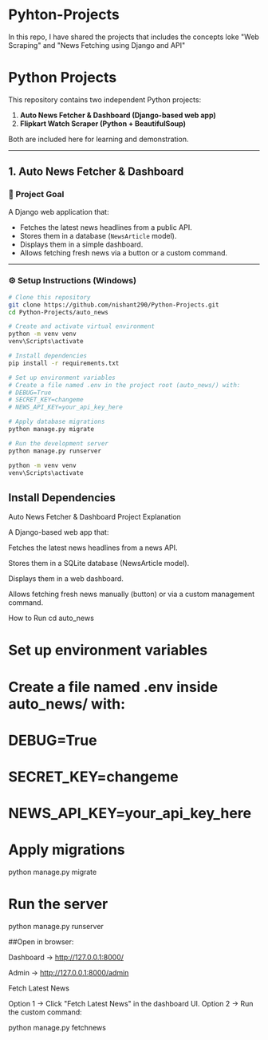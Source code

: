 # Pyhton-Projects
In this repo, I have shared the projects that includes the concepts loke "Web Scraping" and "News Fetching using Django and API"

# Python Projects

This repository contains two independent Python projects:

1. **Auto News Fetcher & Dashboard (Django-based web app)**  
2. **Flipkart Watch Scraper (Python + BeautifulSoup)**  

Both are included here for learning and demonstration.

---

## 1. Auto News Fetcher & Dashboard

### 📌 Project Goal
A Django web application that:
- Fetches the latest news headlines from a public API.  
- Stores them in a database (`NewsArticle` model).  
- Displays them in a simple dashboard.  
- Allows fetching fresh news via a button or a custom command.  

---

### ⚙️ Setup Instructions (Windows)

```bash
# Clone this repository
git clone https://github.com/nishant290/Python-Projects.git
cd Python-Projects/auto_news

# Create and activate virtual environment
python -m venv venv
venv\Scripts\activate

# Install dependencies
pip install -r requirements.txt

# Set up environment variables
# Create a file named .env in the project root (auto_news/) with:
# DEBUG=True
# SECRET_KEY=changeme
# NEWS_API_KEY=your_api_key_here

# Apply database migrations
python manage.py migrate

# Run the development server
python manage.py runserver

python -m venv venv
venv\Scripts\activate
```
## Install Dependencies

Auto News Fetcher & Dashboard
Project Explanation

A Django-based web app that:

Fetches the latest news headlines from a news API.

Stores them in a SQLite database (NewsArticle model).

Displays them in a web dashboard.

Allows fetching fresh news manually (button) or via a custom management command.

How to Run
cd auto_news

# Set up environment variables
# Create a file named .env inside auto_news/ with:
# DEBUG=True
# SECRET_KEY=changeme
# NEWS_API_KEY=your_api_key_here

# Apply migrations
python manage.py migrate

# Run the server
python manage.py runserver


##Open in browser:

Dashboard → http://127.0.0.1:8000/

Admin → http://127.0.0.1:8000/admin

Fetch Latest News

Option 1 → Click "Fetch Latest News" in the dashboard UI.
Option 2 → Run the custom command:

python manage.py fetchnews

